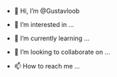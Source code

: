 
- 👋 Hi, I’m @Gustavloob

- 👀 I’m interested in ...
- 🌱 I’m currently learning ...
- 💞️ I’m looking to collaborate on ...
- 📫 How to reach me ...

<!---
Gustavloob/Gustavloob is a ✨ special ✨ repository because its `README.md` (this file) appears on your GitHub profile.
You can click the Preview link to take a look at your changes.
--->
